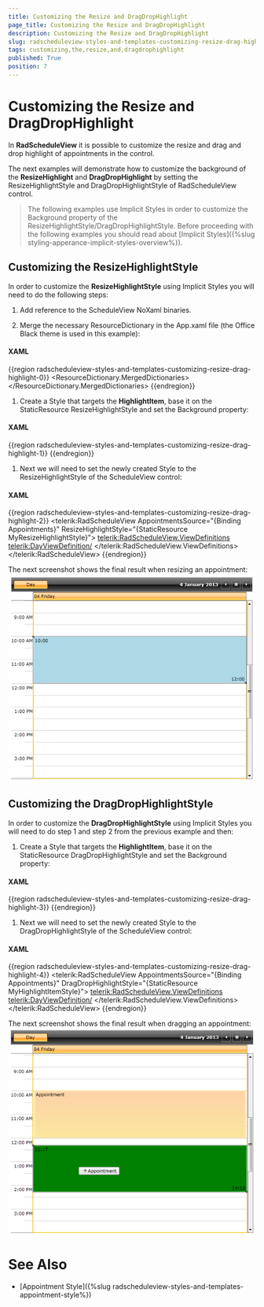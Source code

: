 ```yaml
---
title: Customizing the Resize and DragDropHighlight
page_title: Customizing the Resize and DragDropHighlight
description: Customizing the Resize and DragDropHighlight
slug: radscheduleview-styles-and-templates-customizing-resize-drag-highlight
tags: customizing,the,resize,and,dragdrophighlight
published: True
position: 7
---
```


# Customizing the Resize and DragDropHighlight



In __RadScheduleView__ it is possible to customize the resize and drag and drop highlight of appointments in the control.

The next examples will demonstrate how to customize the background of the __ResizeHighlight__ and __DragDropHighlight__ by setting the ResizeHighlightStyle and DragDropHighlightStyle of RadScheduleView control.

>The following examples use Implicit Styles in order to customize the Background property of the ResizeHighlightStyle/DragDropHighlightStyle. Before proceeding with the following examples you should read about [Implicit Styles]({%slug styling-apperance-implicit-styles-overview%}).

## Customizing the ResizeHighlightStyle

In order to customize the __ResizeHighlightStyle__ using Implicit Styles you will need to do the following steps:

1. Add reference to the ScheduleView NoXaml binaries.

1. Merge the necessary ResourceDictionary in the App.xaml file (the Office Black theme is used in this example):

#### __XAML__

{{region radscheduleview-styles-and-templates-customizing-resize-drag-highlight-0}}
	<ResourceDictionary>
		<ResourceDictionary.MergedDictionaries>
			<ResourceDictionary Source="/Telerik.Windows.Themes.Office_Black;component/Themes/System.Windows.xaml"/>
			<ResourceDictionary Source="/Telerik.Windows.Themes.Office_Black;component/Themes/Telerik.Windows.Controls.xaml"/>
			<ResourceDictionary Source="/Telerik.Windows.Themes.Office_Black;component/Themes/Telerik.Windows.Controls.Input.xaml"/>
			<ResourceDictionary Source="/Telerik.Windows.Themes.Office_Black;component/Themes/Telerik.Windows.Controls.Navigation.xaml"/>
			<ResourceDictionary Source="/Telerik.Windows.Themes.Office_Black;component/Themes/Telerik.Windows.Controls.ScheduleView.xaml"/>
		</ResourceDictionary.MergedDictionaries>
	</ResourceDictionary>
	{{endregion}}



1. Create a Style that targets the __HighlightItem__, base it on the StaticResource ResizeHighlightStyle and set the Background property:

#### __XAML__

{{region radscheduleview-styles-and-templates-customizing-resize-drag-highlight-1}}
	<Style x:Key="MyResizeHighlightStyle" TargetType="telerik:HighlightItem" BasedOn="{StaticResource ResizeHighlightStyle}">
		<Setter Property="Background" Value="LightBlue"/>
	</Style>
	{{endregion}}



1. Next we will need to set the newly created Style to the ResizeHighlightStyle of the ScheduleView control:

#### __XAML__

{{region radscheduleview-styles-and-templates-customizing-resize-drag-highlight-2}}
	<telerik:RadScheduleView AppointmentsSource="{Binding Appointments}"
						ResizeHighlightStyle="{StaticResource MyResizeHighlightStyle}">
		<telerik:RadScheduleView.ViewDefinitions>
			<telerik:DayViewDefinition/>
		</telerik:RadScheduleView.ViewDefinitions>
	</telerik:RadScheduleView>
	{{endregion}}



The next screenshot shows the final result when resizing an appointment:![radscheduleview-styles-and-templates-customizing-resize-drag-highlight-1](images/radscheduleview-styles-and-templates-customizing-resize-drag-highlight-1.png)

## Customizing the DragDropHighlightStyle

In order to customize the __DragDropHighlightStyle__ using Implicit Styles you will need to do step 1 and step 2 from the previous example and then:

1. Create a Style that targets the __HighlightItem__, base it on the StaticResource DragDropHighlightStyle and set the Background property:

#### __XAML__

{{region radscheduleview-styles-and-templates-customizing-resize-drag-highlight-3}}
	<Style x:Key="MyHighlightItemStyle" TargetType="telerik:HighlightItem" BasedOn="{StaticResource DragDropHighlightStyle}">
		<Setter Property="Background" Value="Green"/>
	</Style>
	{{endregion}}



1. Next we will need to set the newly created Style to the DragDropHighlightStyle of the ScheduleView control:

#### __XAML__

{{region radscheduleview-styles-and-templates-customizing-resize-drag-highlight-4}}
	<telerik:RadScheduleView AppointmentsSource="{Binding Appointments}"
						DragDropHighlightStyle="{StaticResource MyHighlightItemStyle}">
		<telerik:RadScheduleView.ViewDefinitions>
			<telerik:DayViewDefinition/>
		</telerik:RadScheduleView.ViewDefinitions>
	</telerik:RadScheduleView>
	{{endregion}}



The next screenshot shows the final result when dragging an appointment:![radscheduleview-styles-and-templates-customizing-resize-drag-highlight-2](images/radscheduleview-styles-and-templates-customizing-resize-drag-highlight-2.png)

# See Also

 * [Appointment Style]({%slug radscheduleview-styles-and-templates-appointment-style%})

